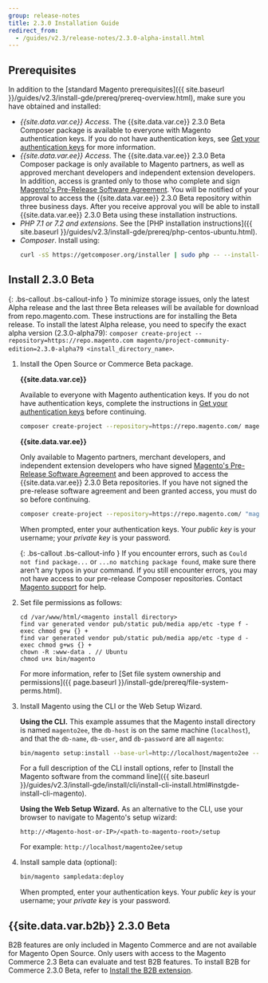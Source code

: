 ```yaml
---
group: release-notes
title: 2.3.0 Installation Guide
redirect_from: 
  - /guides/v2.3/release-notes/2.3.0-alpha-install.html
---
```


## Prerequisites 

In addition to the [standard Magento prerequisites]({{ site.baseurl }}/guides/v2.3/install-gde/prereq/prereq-overview.html), make sure you have obtained and installed:

* *{{site.data.var.ce}} Access*. The {{site.data.var.ce}} 2.3.0 Beta Composer package is available to everyone with Magento authentication keys. If you do not have authentication keys, see [Get your authentication keys]({{page.baseurl}}/install-gde/prereq/connect-auth.html) for more information.
* *{{site.data.var.ee}} Access*. The {{site.data.var.ee}} 2.3.0 Beta Composer package is only available to Magento partners, as well as approved merchant developers and independent extension developers. In addition, access is granted only to those who complete and sign [Magento's Pre-Release Software Agreement](https://partners.magento.com/portal/pre-release-agreement). You will be notified of your approval to access the {{site.data.var.ee}} 2.3.0 Beta repository within three business days. After you receive approval you will be able to install {{site.data.var.ee}} 2.3.0 Beta using these installation instructions.
* *PHP 7.1 or 7.2 and extensions*. See the [PHP installation instructions]({{ site.baseurl }}/guides/v2.3/install-gde/prereq/php-centos-ubuntu.html).
* *Composer*. Install using:
    ```bash
    curl -sS https://getcomposer.org/installer | sudo php -- --install-dir=/usr/bin --filename=composer
    ```

## Install 2.3.0 Beta

{: .bs-callout .bs-callout-info }
To minimize storage issues, only the latest Alpha release and the last three Beta releases will be available for download from repo.magento.com. These instructions are for installing the Beta release. To install the latest Alpha release, you need to specify the exact alpha version (2.3.0-alpha79): `composer create-project --repository=https://repo.magento.com magento/project-community-edition=2.3.0-alpha79 <install_directory_name>`.


1. Install the Open Source or Commerce Beta package.

   **{{site.data.var.ce}}**
   
   Available to everyone with Magento authentication keys. If you do not have authentication keys, complete the instructions in [Get your authentication keys]({{page.baseurl}}/install-gde/prereq/connect-auth.html) before continuing.
   ```bash
   composer create-project --repository=https://repo.magento.com/ magento/project-community-edition=2.3.* --stability=beta <install-directory-name>
   ```

   **{{site.data.var.ee}}**
   
   Only available to Magento partners, merchant developers, and independent extension developers who have signed [Magento's Pre-Release Software Agreement](https://partners.magento.com/portal/pre-release-agreement) and been approved to access the {{site.data.var.ee}} 2.3.0 Beta repositories. If you have not signed the pre-release software agreement and been granted access, you must do so before continuing.
   ```bash
   composer create-project --repository=https://repo.magento.com/ "magento/project-enterprise-edition=2.3.*" --stability=beta <install-directory-name>
   ```

   When prompted, enter your authentication keys. Your *public key* is your username; your *private key* is your password.

   {: .bs-callout .bs-callout-info }
   If you encounter errors, such as `Could not find package...` or `...no matching package found`, make sure there aren't any typos in your command. If you still encounter errors, you may not have access to our pre-release Composer repositories. Contact [Magento support](https://magento.com/support) for help.


2. Set file permissions as follows:
    ```terminal
    cd /var/www/html/<magento install directory>
    find var generated vendor pub/static pub/media app/etc -type f -exec chmod g+w {} +
    find var generated vendor pub/static pub/media app/etc -type d -exec chmod g+ws {} +
    chown -R :www-data . // Ubuntu
    chmod u+x bin/magento
    ```
    
     For more information, refer to [Set file system ownership and permissions]({{ page.baseurl }}/install-gde/prereq/file-system-perms.html).

3. Install Magento using the CLI or the Web Setup Wizard.

    **Using the CLI.** This example assumes that the Magento install directory is named `magento2ee`, the `db-host` is on the same machine (`localhost`), and that the `db-name`, `db-user`, and `db-password` are all `magento`:
    
    ```bash
    bin/magento setup:install --base-url=http://localhost/magento2ee --db-host=localhost --db-name=magento --db-user=magento --db-password=magento --backend-frontname=admin --admin-firstname=admin --admin-lastname=admin --admin-email=admin@admin.com --admin-user=admin --admin-password=admin123 --language=en_US --currency=USD --timezone=America/Chicago --use-rewrites=1
    ```
    For a full description of the CLI install options, refer to [Install the Magento software from the command line]({{ site.baseurl }}/guides/v2.3/install-gde/install/cli/install-cli-install.html#instgde-install-cli-magento).
    
    **Using the Web Setup Wizard.** As an alternative to the CLI, use your browser to navigate to Magento's setup wizard:

    ```
    http://<Magento-host-or-IP>/<path-to-magento-root>/setup
    ```
    For example: `http://localhost/magento2ee/setup`

4. Install sample data (optional):

    ```bash
    bin/magento sampledata:deploy
    ```
    When prompted, enter your authentication keys. Your *public key* is your username; your *private key* is your password.

## {{site.data.var.b2b}} 2.3.0 Beta

B2B features are only included in Magento Commerce and are not available for Magento Open Source. Only users with access to the Magento Commerce 2.3 Beta can evaluate and test B2B features. To install B2B for Commerce 2.3.0 Beta, refer to [Install the B2B extension](https://devdocs.magento.com/guides/v2.3/comp-mgr/install-extensions/b2b-installation.html).
